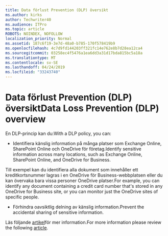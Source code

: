 ```yaml
---
title: Data förlust Prevention (DLP) översikt
ms.author: kirks
author: Techwriter40
ms.audience: ITPro
ms.topic: article
ROBOTS: NOINDEX, NOFOLLOW
localization_priority: Normal
ms.assetid: 187c6f19-3e7d-48a0-b785-170f578419b9
ms.openlocfilehash: 4c7d9fd144203ff321fc14e762e8b7d28ea12ca4
ms.sourcegitcommit: 03258ec4f5476a1ea6dd3a31d17bda815bc5a18a
ms.translationtype: MT
ms.contentlocale: sv-SE
ms.lasthandoff: 04/24/2019
ms.locfileid: "33243740"
---
```

# <a name="data-loss-prevention-dlp-overview"></a><span data-ttu-id="5ab58-102">Data förlust Prevention (DLP) översikt</span><span class="sxs-lookup"><span data-stu-id="5ab58-102">Data Loss Prevention (DLP) overview</span></span>

<span data-ttu-id="5ab58-103">En DLP-princip kan du:</span><span class="sxs-lookup"><span data-stu-id="5ab58-103">With a DLP policy, you can:</span></span>

- <span data-ttu-id="5ab58-104">Identifiera känslig information på många platser som Exchange Online, SharePoint Online och OneDrive för företag.</span><span class="sxs-lookup"><span data-stu-id="5ab58-104">Identify sensitive information across many locations, such as Exchange Online, SharePoint Online, and OneDrive for Business.</span></span>


<span data-ttu-id="5ab58-105">Till exempel kan du identifiera alla dokument som innehåller ett kreditkortsnummer lagras i en OneDrive för Business-webbplatsen eller du kan övervaka bara vissa personer OneDrive platser.</span><span class="sxs-lookup"><span data-stu-id="5ab58-105">For example, you can identify any document containing a credit card number that's stored in any OneDrive for Business site, or you can monitor just the OneDrive sites of specific people.</span></span>

- <span data-ttu-id="5ab58-106">Förhindra oavsiktlig delning av känslig information.</span><span class="sxs-lookup"><span data-stu-id="5ab58-106">Prevent the accidental sharing of sensitive information.</span></span>


<span data-ttu-id="5ab58-107">Läs följande [artikel](https://docs.microsoft.com/en-us/office365/securitycompliance/data-loss-prevention-policies)för mer information.</span><span class="sxs-lookup"><span data-stu-id="5ab58-107">For more information please review the following [article](https://docs.microsoft.com/en-us/office365/securitycompliance/data-loss-prevention-policies).</span></span>

